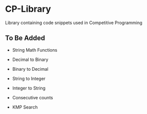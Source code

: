 # CP-Library

Library containing code snippets used in Competitive Programming

## To Be Added

- String Math Functions

- Decimal to Binary
- Binary to Decimal
- String to Integer
- Integer to String

- Consecutive counts

- KMP Search
